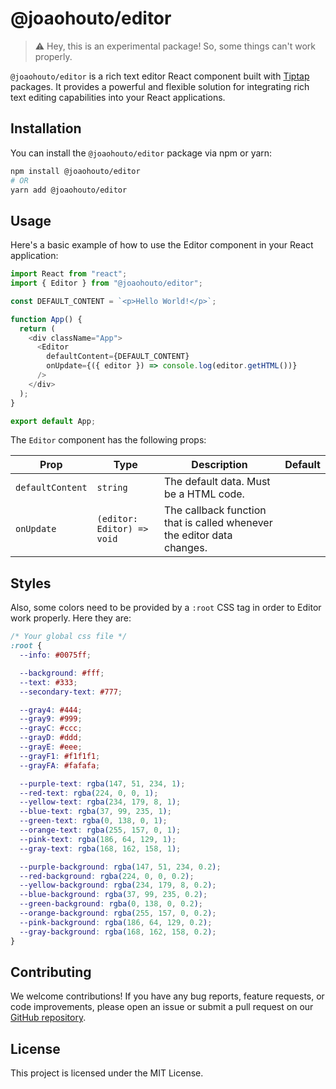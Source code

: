# @joaohouto/editor

> ⚠️ Hey, this is an experimental package! So, some things can't work properly.

`@joaohouto/editor` is a rich text editor React component built with [Tiptap](https://tiptap.dev/) packages. It provides a powerful and flexible solution for integrating rich text editing capabilities into your React applications.

## Installation

You can install the `@joaohouto/editor` package via npm or yarn:

```bash
npm install @joaohouto/editor
# OR
yarn add @joaohouto/editor
```

## Usage

Here's a basic example of how to use the Editor component in your React application:

```javascript
import React from "react";
import { Editor } from "@joaohouto/editor";

const DEFAULT_CONTENT = `<p>Hello World!</p>`;

function App() {
  return (
    <div className="App">
      <Editor
        defaultContent={DEFAULT_CONTENT}
        onUpdate={({ editor }) => console.log(editor.getHTML())}
      />
    </div>
  );
}

export default App;
```

The `Editor` component has the following props:

| Prop             | Type                       | Description                                                            | Default |
| ---------------- | -------------------------- | ---------------------------------------------------------------------- | ------- |
| `defaultContent` | `string`                   | The default data. Must be a HTML code.                                 |
| `onUpdate`       | `(editor: Editor) => void` | The callback function that is called whenever the editor data changes. |

## Styles

Also, some colors need to be provided by a `:root` CSS tag in order to Editor work properly. Here they are:

```css
/* Your global css file */
:root {
  --info: #0075ff;

  --background: #fff;
  --text: #333;
  --secondary-text: #777;

  --gray4: #444;
  --gray9: #999;
  --grayC: #ccc;
  --grayD: #ddd;
  --grayE: #eee;
  --grayF1: #f1f1f1;
  --grayFA: #fafafa;

  --purple-text: rgba(147, 51, 234, 1);
  --red-text: rgba(224, 0, 0, 1);
  --yellow-text: rgba(234, 179, 8, 1);
  --blue-text: rgba(37, 99, 235, 1);
  --green-text: rgba(0, 138, 0, 1);
  --orange-text: rgba(255, 157, 0, 1);
  --pink-text: rgba(186, 64, 129, 1);
  --gray-text: rgba(168, 162, 158, 1);

  --purple-background: rgba(147, 51, 234, 0.2);
  --red-background: rgba(224, 0, 0, 0.2);
  --yellow-background: rgba(234, 179, 8, 0.2);
  --blue-background: rgba(37, 99, 235, 0.2);
  --green-background: rgba(0, 138, 0, 0.2);
  --orange-background: rgba(255, 157, 0, 0.2);
  --pink-background: rgba(186, 64, 129, 0.2);
  --gray-background: rgba(168, 162, 158, 0.2);
}
```

## Contributing

We welcome contributions! If you have any bug reports, feature requests, or code improvements, please open an issue or submit a pull request on our [GitHub repository](https://github.com/joaohouto/editor).

## License

This project is licensed under the MIT License.
